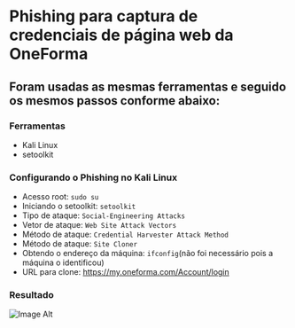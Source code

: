 # Phishing para captura de credenciais de página web da OneForma

## Foram usadas as mesmas ferramentas e seguido os mesmos passos conforme abaixo:

### Ferramentas

- Kali Linux
- setoolkit

### Configurando o Phishing no Kali Linux

- Acesso root: ``` sudo su ```
- Iniciando o setoolkit: ``` setoolkit ```
- Tipo de ataque: ``` Social-Engineering Attacks ```
- Vetor de ataque: ``` Web Site Attack Vectors ```
- Método de ataque: ```Credential Harvester Attack Method ```
- Método de ataque: ``` Site Cloner ```
- Obtendo o endereço da máquina: ``` ifconfig ```(não foi necessário pois a máquina o identificou)
- URL para clone: https://my.oneforma.com/Account/login

### Resultado

![Image Alt](https://github.com/HugoCostaFh/cibersecurity-desafio-phishing/blob/ea7752042c84fb69fb3a84360bd7e324564891e8/Captura%20do%20desafio%20Ciberseguran%C3%A7a.PNG)
